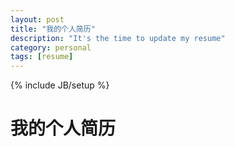 ```yaml
---
layout: post
title: "我的个人简历"
description: "It's the time to update my resume"
category: personal
tags: [resume]
---
```


{% include JB/setup %}

# 我的个人简历

